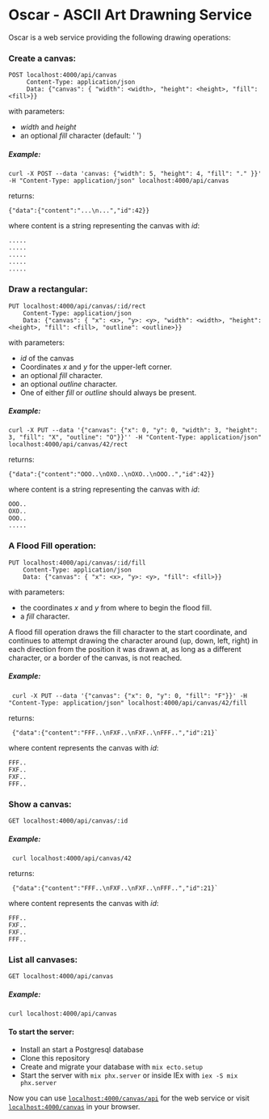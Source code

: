 # Oscar - ASCII Art Drawning Service

Oscar is a web service providing the following drawing operations:

### Create a canvas:

    POST localhost:4000/api/canvas
         Content-Type: application/json
         Data: {"canvas": { "width": <width>, "height": <height>, "fill": <fill>}}
         
with parameters:
- *width* and *height*
- an optional *fill* character (default: ' ')
 
##### Example:

    curl -X POST --data 'canvas: {"width": 5, "height": 4, "fill": "." }}' -H "Content-Type: application/json" localhost:4000/api/canvas

returns:

    {"data":{"content":"...\n...","id":42}}

where content is a string representing the canvas with *id*:

    .....
    .....
    .....
    .....
    .....



### Draw a rectangular:

    PUT localhost:4000/api/canvas/:id/rect
        Content-Type: application/json
        Data: {"canvas": { "x": <x>, "y>: <y>, "width": <width>, "height": <height>, "fill": <fill>, "outline": <outline>}}

with parameters:
- *id* of the canvas
- Coordinates *x* and *y* for the upper-left corner.
- an optional *fill* character.
- an optional *outline* character.
- One of either *fill* or *outline* should always be present.


##### Example:

    curl -X PUT --data '{"canvas": {"x": 0, "y": 0, "width": 3, "height": 3, "fill": "X", "outline": "O"}}'' -H "Content-Type: application/json" localhost:4000/api/canvas/42/rect

returns:

    {"data":{"content":"OOO..\nOXO..\nOXO..\nOOO..","id":42}}

where content is a string representing the canvas with *id*:

    OOO..
    OXO..
    OOO..
    .....



### A Flood Fill operation:

    PUT localhost:4000/api/canvas/:id/fill
        Content-Type: application/json
        Data: {"canvas": { "x": <x>, "y>: <y>, "fill": <fill>}}


with parameters:

- the coordinates *x* and *y* from where to begin the flood fill.
- a *fill* character.

A flood fill operation draws the fill character to the start coordinate, 
and continues to attempt drawing the character around (up, down, left, right) 
in each direction from the position it was drawn at, 
as long as a different character, or a border of the canvas, is not reached.


##### Example:

     curl -X PUT --data '{"canvas": {"x": 0, "y": 0, "fill": "F"}}' -H "Content-Type: application/json" localhost:4000/api/canvas/42/fill
     
returns: 

     {"data":{"content":"FFF..\nFXF..\nFXF..\nFFF..","id":21}`

where content represents the canvas with *id*:

    FFF..
    FXF..
    FXF..
    FFF..


### Show a canvas:

    GET localhost:4000/api/canvas/:id


##### Example:

     curl localhost:4000/api/canvas/42
     
returns: 

     {"data":{"content":"FFF..\nFXF..\nFXF..\nFFF..","id":21}`

where content represents the canvas with *id*:

    FFF..
    FXF..
    FXF..
    FFF..


### List all canvases:

    GET localhost:4000/api/canvas


##### Example:

    curl localhost:4000/api/canvas

 
#### To start the server:

  * Install an start a Postgresql database
  * Clone this repository
  * Create and migrate your database with `mix ecto.setup`
  * Start the server with `mix phx.server` or inside IEx with `iex -S mix phx.server`
  

Now you can use [`localhost:4000/canvas/api`](http://localhost:4000/canvas/api) for the web service
or visit [`localhost:4000/canvas`](http://localhost:4000/canvas) in your browser.
